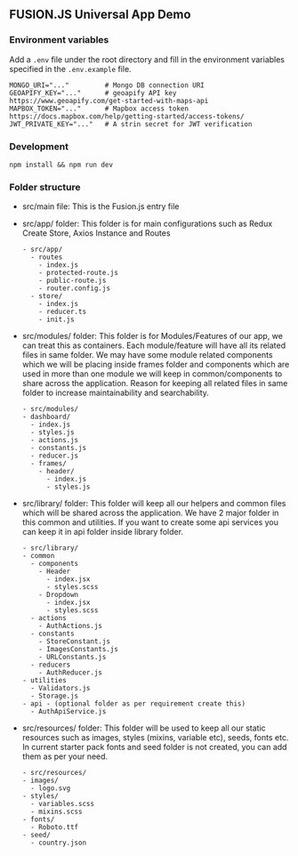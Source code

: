 ## FUSION.JS Universal App Demo

### Environment variables

Add a `.env` file under the root directory and fill in the environment variables specified in the `.env.example` file.

```
MONGO_URI="..."         # Mongo DB connection URI
GEOAPIFY_KEY="..."      # geoapify API key https://www.geoapify.com/get-started-with-maps-api
MAPBOX_TOKEN="..."      # Mapbox access token https://docs.mapbox.com/help/getting-started/access-tokens/
JWT_PRIVATE_KEY="..."   # A strin secret for JWT verification

```

### Development

```
npm install && npm run dev
```

### Folder structure

- src/main file: This is the Fusion.js entry file

- src/app/ folder: This folder is for main configurations such as Redux Create Store, Axios Instance and Routes
  ```
  - src/app/
    - routes
      - index.js
      - protected-route.js
      - public-route.js
      - router.config.js
    - store/
      - index.js
      - reducer.ts
      - init.js
  ```
- src/modules/ folder: This folder is for Modules/Features of our app, we can treat this as containers. Each module/feature will have all its related files in same folder. We may have some module related components which we will be placing inside frames folder and components which are used in more than one module we will keep in common/components to share across the application. Reason for keeping all related files in same folder to increase maintainability and searchability.
  ```
  - src/modules/
  - dashboard/
    - index.js
    - styles.js
    - actions.js
    - constants.js
    - reducer.js
    - frames/
      - header/
        - index.js
        - styles.js
  ```
- src/library/ folder: This folder will keep all our helpers and common files which will be shared across the application. We have 2 major folder in this common and utilities. If you want to create some api services you can keep it in api folder inside library folder.

  ```
  - src/library/
  - common
    - components
      - Header
        - index.jsx
        - styles.scss
      - Dropdown
        - index.jsx
        - styles.scss
    - actions
      - AuthActions.js
    - constants
      - StoreConstant.js
      - ImagesConstants.js
      - URLConstants.js
    - reducers
      - AuthReducer.js
  - utilities
    - Validators.js
    - Storage.js
  - api - (optional folder as per requirement create this)
    - AuthApiService.js
  ```

- src/resources/ folder: This folder will be used to keep all our static resources such as images, styles (mixins, variable etc), seeds, fonts etc. In current starter pack fonts and seed folder is not created, you can add them as per your need.
  ```
  - src/resources/
  - images/
    - logo.svg
  - styles/
    - variables.scss
    - mixins.scss
  - fonts/
    - Roboto.ttf
  - seed/
    - country.json
  ```
